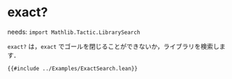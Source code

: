 # exact?

needs: `import Mathlib.Tactic.LibrarySearch`

`exact?` は，`exact` でゴールを閉じることができないか，ライブラリを検索します．

```lean
{{#include ../Examples/ExactSearch.lean}}
```

